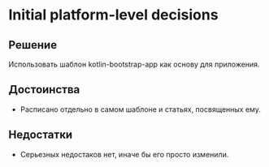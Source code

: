# Initial platform-level decisions

## Решение

Использовать шаблон kotlin-bootstrap-app как основу для приложения.

## Достоинства

* Расписано отдельно в самом шаблоне и статьях, посвященных ему.

## Недостатки

* Серьезных недостаков нет, иначе бы его просто изменили.
